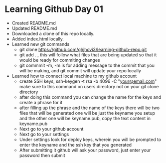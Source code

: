 # Learning Github Day 01
- Created README.md
- Updated README.md
- Downloaded a clone of this repo locally.
- Added index.html locally.
- Learned new git commands
  - git clone https://github.com/ghjhovi3/learning-github-repo.git
  - git add . , this will follow what files that are being updated so that it would be ready for commiting changes
  - git commmit -m, -m is for adding message to the commit that you will be making, and git commit will update your repo locally
- Learned how to connect local machine to my github account
    - create SSH keys, ssh-keygen -t rsa -b 4096 -C "your@email.com" make sure to this command on users directory not on your git clone directory
    - after doing this command you can change the name for the keys and create a phrase for it
    - after filling up the phrase and the name of the keys there will be two files that will be generated one will be just the keyname you setup and the other one will be keyname.pub, copy the text content in keyname.pub
    - Next go to your github account
    - Next go to your settings
    - Under settings look for deploy keys, wherein you will be prompted to enter the keyname and the ssh key that you generated
    - After submitting it github will ask your password, just enter your password then submit

